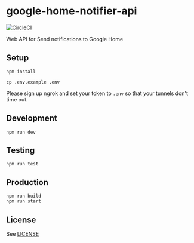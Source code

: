 # google-home-notifier-api

[![CircleCI](https://circleci.com/gh/inouetakuya/google-home-notifier-api.svg?style=svg)](https://circleci.com/gh/inouetakuya/google-home-notifier-api)

Web API for Send notifications to Google Home

## Setup

```shell
npm install
```

```shell
cp .env.example .env
```

Please sign up ngrok and set your token to `.env` so that your tunnels don't time out.

## Development

```shell
npm run dev
```

## Testing

```shell
npm run test
```

## Production

```shell
npm run build
npm run start
```

## License

See [LICENSE](./LICENSE)
